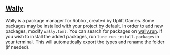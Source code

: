 ## [Wally](https://github.com/UpliftGames/wally)

Wally is a package manager for Roblox, created by Uplift Games. Some packages may be installed with your project by default. In order to add new packages, modify `wally.toml`. You can search for packages on [wally.run](https://wally.run/). If you wish to install the added packages, run `lune run install-packages` in your terminal. This will automatically export the types and rename the folder (if needed).
